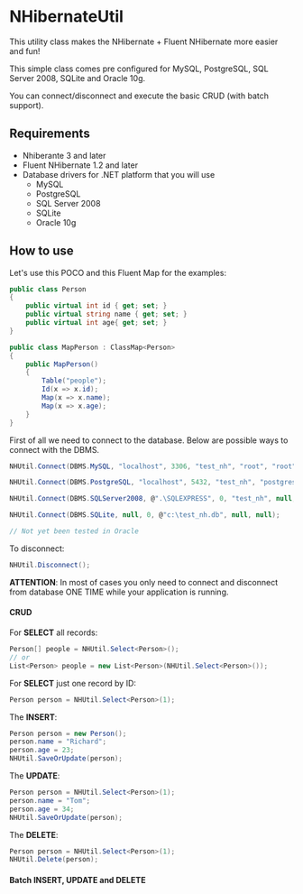 NHibernateUtil
==============
This utility class makes the NHibernate + Fluent NHibernate more easier and fun!

This simple class comes pre configured for MySQL, PostgreSQL, SQL Server 2008, SQLite and Oracle 10g.

You can connect/disconnect and execute the basic CRUD (with batch support).


Requirements
------------
* Nhiberante 3 and later
* Fluent NHibernate 1.2 and later
* Database drivers for .NET platform that you will use
  * MySQL
  * PostgreSQL
  * SQL Server 2008
  * SQLite
  * Oracle 10g

How to use
----------
Let's use this POCO and this Fluent Map for the examples:
```csharp
public class Person
{
    public virtual int id { get; set; }
    public virtual string name { get; set; }
    public virtual int age{ get; set; }
}

public class MapPerson : ClassMap<Person>
{
    public MapPerson()
    {
        Table("people");
        Id(x => x.id);
        Map(x => x.name);
        Map(x => x.age);
    }
}
```

First of all we need to connect to the database. Below are possible ways to connect with the DBMS.
```csharp
NHUtil.Connect(DBMS.MySQL, "localhost", 3306, "test_nh", "root", "root");

NHUtil.Connect(DBMS.PostgreSQL, "localhost", 5432, "test_nh", "postgres", "root");

NHUtil.Connect(DBMS.SQLServer2008, @".\SQLEXPRESS", 0, "test_nh", null, null);

NHUtil.Connect(DBMS.SQLite, null, 0, @"c:\test_nh.db", null, null);

// Not yet been tested in Oracle
```

To disconnect:
```csharp
NHUtil.Disconnect();
```

**ATTENTION**: In most of cases you only need to connect and disconnect from database ONE TIME while your application is running.


#### CRUD
For **SELECT** all records:
```csharp
Person[] people = NHUtil.Select<Person>();
// or
List<Person> people = new List<Person>(NHUtil.Select<Person>());
```

For **SELECT** just one record by ID:
```csharp
Person person = NHUtil.Select<Person>(1);
```

The **INSERT**:
```csharp
Person person = new Person();
person.name = "Richard";
person.age = 23;
NHUtil.SaveOrUpdate(person);
```

The **UPDATE**:
```csharp
Person person = NHUtil.Select<Person>(1);
person.name = "Tom";
person.age = 34;
NHUtil.SaveOrUpdate(person);
```

The **DELETE**:
```csharp
Person person = NHUtil.Select<Person>(1);
NHUtil.Delete(person);
```

#### Batch INSERT, UPDATE and DELETE
